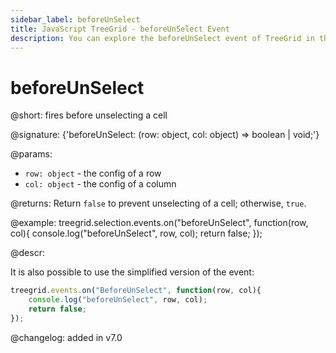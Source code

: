 ```yaml
---
sidebar_label: beforeUnSelect
title: JavaScript TreeGrid - beforeUnSelect Event 
description: You can explore the beforeUnSelect event of TreeGrid in the documentation of the DHTMLX JavaScript UI library. Browse developer guides and API reference, try out code examples and live demos, and download a free 30-day evaluation version of DHTMLX Suite.
---
```


# beforeUnSelect

@short: fires before unselecting a cell

@signature: {'beforeUnSelect: (row: object, col: object) => boolean | void;'}

@params:

- `row: object` - the config of a row
- `col: object` - the config of a column

@returns:
Return `false` to prevent unselecting of a cell; otherwise, `true`.

@example:
treegrid.selection.events.on("beforeUnSelect", function(row, col){
    console.log("beforeUnSelect", row, col); 
    return false;
});

@descr:

It is also possible to use the simplified version of the event:

~~~js
treegrid.events.on("BeforeUnSelect", function(row, col){
    console.log("beforeUnSelect", row, col); 
    return false;
});
~~~

@changelog:
added in v7.0
